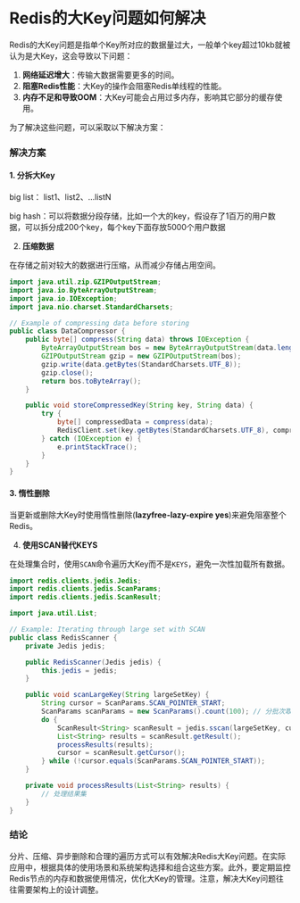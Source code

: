 # Redis的大Key问题如何解决

Redis的大Key问题是指单个Key所对应的数据量过大，一般单个key超过10kb就被认为是大Key，这会导致以下问题：

1. **网络延迟增大**：传输大数据需要更多的时间。
2. **阻塞Redis性能**：大Key的操作会阻塞Redis单线程的性能。
3. **内存不足和导致OOM**：大Key可能会占用过多内存，影响其它部分的缓存使用。

为了解决这些问题，可以采取以下解决方案：

### 解决方案

#### 1. **分拆大Key**

big list： list1、list2、...listN

big hash：可以将数据分段存储，比如一个大的key，假设存了1百万的用户数据，可以拆分成200个key，每个key下面存放5000个用户数据

2. **压缩数据**

在存储之前对较大的数据进行压缩，从而减少存储占用空间。

```java
import java.util.zip.GZIPOutputStream;  
import java.io.ByteArrayOutputStream;  
import java.io.IOException;  
import java.nio.charset.StandardCharsets;  

// Example of compressing data before storing  
public class DataCompressor {  
    public byte[] compress(String data) throws IOException {  
        ByteArrayOutputStream bos = new ByteArrayOutputStream(data.length());  
        GZIPOutputStream gzip = new GZIPOutputStream(bos);  
        gzip.write(data.getBytes(StandardCharsets.UTF_8));  
        gzip.close();  
        return bos.toByteArray();  
    }  

    public void storeCompressedKey(String key, String data) {  
        try {  
            byte[] compressedData = compress(data);  
            RedisClient.set(key.getBytes(StandardCharsets.UTF_8), compressedData);  
        } catch (IOException e) {  
            e.printStackTrace();  
        }  
    }  
}
```

#### 3. **惰性删除**

当更新或删除大Key时使用惰性删除(**lazyfree-lazy-expire yes**)来避免阻塞整个Redis。

4. **使用SCAN替代KEYS**

在处理集合时，使用`SCAN`命令遍历大Key而不是`KEYS`，避免一次性加载所有数据。

```java
import redis.clients.jedis.Jedis;  
import redis.clients.jedis.ScanParams;  
import redis.clients.jedis.ScanResult;  

import java.util.List;  

// Example: Iterating through large set with SCAN  
public class RedisScanner {  
    private Jedis jedis;  

    public RedisScanner(Jedis jedis) {  
        this.jedis = jedis;  
    }  

    public void scanLargeKey(String largeSetKey) {  
        String cursor = ScanParams.SCAN_POINTER_START;  
        ScanParams scanParams = new ScanParams().count(100); // 分批次取100个  
        do {  
            ScanResult<String> scanResult = jedis.sscan(largeSetKey, cursor, scanParams);  
            List<String> results = scanResult.getResult();  
            processResults(results);  
            cursor = scanResult.getCursor();  
        } while (!cursor.equals(ScanParams.SCAN_POINTER_START));  
    }  

    private void processResults(List<String> results) {  
        // 处理结果集  
    }  
}
```

### 结论

分片、压缩、异步删除和合理的遍历方式可以有效解决Redis大Key问题。在实际应用中，根据具体的使用场景和系统架构选择和组合这些方案。此外，要定期监控Redis节点的内存和数据使用情况，优化大Key的管理。注意，解决大Key问题往往需要架构上的设计调整。
